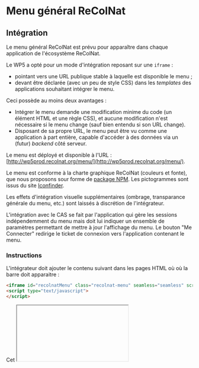 # Menu général ReColNat

## Intégration

Le menu général ReColNat est prévu pour apparaître dans chaque application de l'écosystème ReColNat.

Le WP5 a opté pour un mode d'intégration reposant sur une ``iframe`` :

- pointant vers une URL publique stable à laquelle est disponible le menu ;
- devant être déclarée (avec un peu de style CSS) dans les *templates* des applications souhaitant intégrer le menu.

Ceci possède au moins deux avantages :

- Intégrer le menu demande une modification minime du code (un élément HTML et une règle CSS), et aucune modification n'est nécessaire si le menu change (sauf bien entendu si son URL change).
- Disposant de sa propre URL, le menu peut être vu comme une application à part entière, capable d'accéder à des données via un (futur) *backend* côté serveur.

Le menu est déployé et disponible à l'URL : [http://wp5prod.recolnat.org/menu/](http://wp5prod.recolnat.org/menu/).

Le menu est conforme à la charte graphique ReColNat (couleurs et fonte), que nous proposons sour forme de [package NPM](https://github.com/Amleth/recolnat-style-guide). Les pictogrammes sont issus du site [Iconfinder](https://www.iconfinder.com/).

Les effets d'intégration visuelle supplémentaires (ombrage, transparance générale du menu, etc.) sont laissés à discrétion de l'intégrateur.

L'intégration avec le CAS se fait par l'application qui gère les sessions indépendemment du menu mais doit lui indiquer un ensemble de paramètres permettant de mettre à jour l'affichage du menu. Le bouton "Me Connecter" redirige le ticket de connexion vers l'application contenant le menu.

### Instructions

L'intégrateur doit ajouter le contenu suivant dans les pages HTML où où la barre doit apparaitre :
```HTML
<iframe id="recolnatMenu" class="recolnat-menu" seamless="seamless" scrolling="no" src="http://wp5prod.recolnat.org/menu/"></iframe>
<script type="text/javascript">
</script>
```
Cet <iframe> doit toujours être contenu dans le document parent (et pas dans un autre iframe au niveau du parent par exemple). Ceci pour éviter les problèmes liés aux politiques de sécurité cross-domaine.

La classe CSS recolnat-menu correspondant dans les feuilles de style :

```CSS
 .recolnat-menu {
    border: medium none;
    height: 35px;
    overflow: hidden;
    position: fixed;
    width: 100%;
}
```

Le menu doit être informé de l'utilisateur connecté s'il y en a un, et de l'URL pour accéder à son profil. Cette action doit être faite après le chargement complete de la page en envoyant un message POST vers l'iframe contenant le menu. Ce message doit être de type "user" et doit contenir un username correspondant au nom affiché choisi par l'utilisateur et un userProfile qui est un URL vers la page profil utilisateur.
```Javascript
window.onload = function() {
var frame = document.getElementById("recolnatMenu").contentWindow;
frame.postMessage({type: "user", username: "MyUserName", userProfile: "http://foo.bar.com/myProfile"}, "http://wp5prod.recolnat.org/menu/");
}
```

Finalement, les pages accueillant la barre de menu doivent être capables de récéptionner les messages POST de demande de redirection de la part du menu (source: http://wp5prod.recolnat.org). Ces messages se présentent sous la forme
```Javascript
{ type: "redirect", action: "action", url: "URL"}
```
Au choix, l'application parent peut utiliser l'URL ou l'action pour déterminer les actions à entreprendre lors de la récéption d'un message. Les actions actuellement renvoyées sont:
- ``login``, redirection vers le CAS pour connecter l'utilisateur
- ``profile``, redirection vers la page profil de l'utilisateur dans l'application actuelle
- ``logout``, redirection vers le CAS pour déconnecter l'utilisateur, ou suppression du cookie associé au CAS.

### Exemple

Un exemple d'intégration *in vivo* est également accessible à l'URL : [http://wp5prod.recolnat.org/menu-test/](http://wp5prod.recolnat.org/menu-test/). Révéler la source de la page permet de voir l'``iframe``.

Une version avec le message POST après chargement est à [http://wp5prod.recolnat.org/menu-test-logged/](http://wp5prod.recolnat.org/menu-test-logged/). La source de la page montre un exemple de script JS dans le <head> de la page HTML.

## Évolutions à discuter

- La compatibilité sur tous les navigateurs n'a pas été pleinement testée (*pull requests* bienvenues ;-)).
- Intégration avec le CAS. Affichage du nom de l'utilisateur/trice connecté-e (+ lien vers sa page profil), et éventuellement d'une miniature de sa photo.
- Affichage du nombre total d'utilisateurs inscrits.
- Mise en place du lien vers le Laboratoire (quand ce dernier aura une page d'entrée).

## À propos de ce dépôt

Le menu est une application [React](http://facebook.github.io/react/), utilisant [webpack](http://webpack.github.io/) et [Gulp](http://gulpjs.com/) pour les tâches de développement et de compilation.

Le contenu du menu (intitulés des liens + pictogrammes) est déclaré dans le fichier ``src/menu-data.js``.